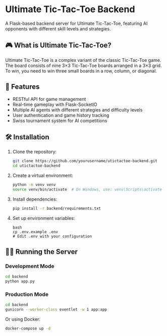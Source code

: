 # Ultimate Tic-Tac-Toe Backend

A Flask-based backend server for Ultimate Tic-Tac-Toe, featuring AI opponents with different skill levels and strategies.

## 🎮 What is Ultimate Tic-Tac-Toe?

Ultimate Tic-Tac-Toe is a complex variant of the classic Tic-Tac-Toe game. The board consists of nine 3×3 Tic-Tac-Toe boards arranged in a 3×3 grid. To win, you need to win three small boards in a row, column, or diagonal.

## 🚀 Features

- RESTful API for game management
- Real-time gameplay with Flask-SocketIO
- Multiple AI agents with different strategies and difficulty levels
- User authentication and game history tracking
- Swiss tournament system for AI competitions

## 🛠️ Installation

1. Clone the repository:

   ```bash
   git clone https://github.com/yourusername/utictactoe-backend.git
   cd utictactoe-backend
   ```

2. Create a virtual environment:

   ```bash
   python -m venv venv
   source venv/bin/activate  # On Windows, use: venv\Scripts\activate
   ```

3. Install dependencies:

   ```bash
   pip install -r backend/requirements.txt
   ```

4. Set up environment variables:
   ```
   bash
   cp .env.example .env
   # Edit .env with your configuration
   ```

## 🏃‍♂️ Running the Server

### Development Mode

```bash
cd backend
python app.py
```

### Production Mode

```bash
cd backend
gunicorn --worker-class eventlet -w 1 app:app
```

Or using Docker:

```bash
docker-compose up -d
```